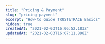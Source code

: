 ```yaml
---
title: "Pricing & Payment"
slug: "pricing-payment"
excerpt: "How-to Guide TRUST&TRACE Basics"
hidden: true
createdAt: "2021-02-03T16:06:52.183Z"
updatedAt: "2021-02-03T16:07:11.898Z"
---
```

